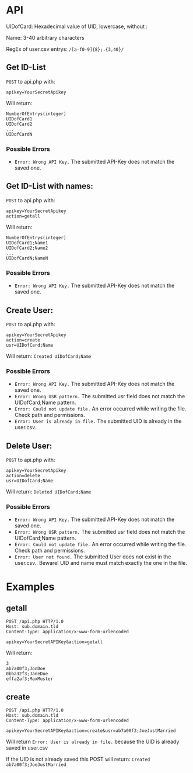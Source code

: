 # API

UIDofCard: Hexadecimal value of UID, lowercase, without :

Name: 3-40 arbitrary characters

RegEx of user.csv entrys: ```/[a-f0-9]{8};.{3,40}/```
## Get ID-List
```POST``` to api.php with:

```
apikey=YourSecretApikey
```
Will return:
```
NumberOfEntrys(integer)
UIDofCard1
UIDofCard2
...
UIDofCardN
```
### Possible Errors
- ```Error: Wrong API Key.``` The submitted API-Key does not match the saved one.

## Get ID-List with names:
```POST``` to api.php with:

```
apikey=YourSecretApikey
action=getall
```
Will return:

```
NumberOfEntrys(integer)
UIDofCard1;Name1
UIDofCard2;Name2
...
UIDofCardN;NameN

```
### Possible Errors
- ```Error: Wrong API Key.``` The submitted API-Key does not match the saved one.


## Create User:
```POST``` to api.php with:

```
apikey=YourSecretApikey
action=create
usr=UIDofCard;Name
```
Will return: ```Created UIDofCard;Name```

### Possible Errors
- ```Error: Wrong API Key.``` The submitted API-Key does not match the saved one.
- ```Error: Wrong USR pattern.``` The submitted usr field does not match the UIDofCard;Name pattern.
- ```Error: Could not update file.``` An error occurred while writing the file. Check path and permissions.
- ```Error: User is already in file.``` The submitted UID is already in the user.csv.

## Delete User:
```POST``` to api.php with:
```
apikey=YourSecretApikey
action=delete
usr=UIDofCard;Name
```
Will return: ```Deleted UIDofCard;Name```

### Possible Errors
- ```Error: Wrong API Key.``` The submitted API-Key does not match the saved one.
- ```Error: Wrong USR pattern.``` The submitted usr field does not match the UIDofCard;Name pattern.
- ```Error: Could not update file.``` An error occurred while writing the file. Check path and permissions.
- ```Error: User not found.``` The submitted User does not exist in the user.csv.. Beware! UID and name must match exactly the one in the file.


# Examples
## getall
```
POST /api.php HTTP/1.0
Host: sub.domain.tld
Content-Type: application/x-www-form-urlencoded

apikey=YourSecretAPIKey&action=getall
```

Will return:
```
3
ab7a00f3;JonDoe
0bba32f3;JaneDoe
effa2af3;MaxMuster
```

## create

```
POST /api.php HTTP/1.0
Host: sub.domain.tld
Content-Type: application/x-www-form-urlencoded

apikey=YourSecretAPIKey&action=create&usr=ab7a00f3;JoeJustMarried
```
Will return ``` Error: User is already in file. ``` because the UID is already saved in user.csv

If the UID is not already saved this POST will return: ```Created ab7a00f3;JoeJustMarried```

